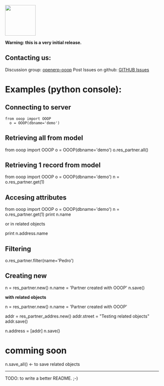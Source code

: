 <img src="http://github.com/lasarux/ooop/raw/master/artwork/ooop.png" width="100px" height="100px" />

**Warning: this is a very initial release.**


Contacting us:
--------------------

Discussion group:  [openerp-ooop](http://groups.google.es/group/openerp-ooop?hl=en&pli=1)
Post Issues on github: [GITHUB Issues](http://github.com/lasarux/ooop/issues)
  

Examples (python console):
========================

Connecting to server
--------------------
  <pre><code>from ooop import OOOP
  o = OOOP(dbname='demo')</code></pre>


Retrieving all from model
-------------------------

  from ooop import OOOP
  o = OOOP(dbname='demo')
  o.res_partner.all()

Retrieving 1 record from model
-------------------------

  from ooop import OOOP
  o = OOOP(dbname='demo')
  n = o.res_partner.get(1)

Accesing attributes
--------------------

  from ooop import OOOP
  o = OOOP(dbname='demo')
  n = o.res_partner.get(1)
  print n.name

or in related objects
  
  print n.address.name

Filtering
---------

  o.res_partner.filter(name='Pedro')


Creating new
------------

  n = res_partner.new()
  n.name = 'Partner created with OOOP'
  n.save()

**with related objects**

  n = res_partner.new()
  n.name = 'Partner created with OOOP'

  addr = res_partner_addres.new()
  addr.street = "Testing related objects"
  addr.save()

  n.address = [addr]
  n.save()



comming soon
============

n.save_all() <- to save related objects

-----------------------------------

TODO: to write a better README. ;-)

